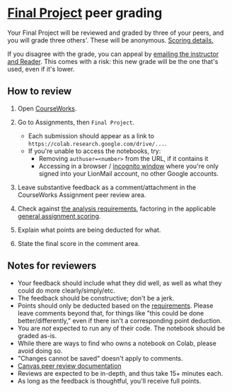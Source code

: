 # [Final Project](../final_project.md) peer grading

Your Final Project will be reviewed and graded by three of your peers, and you will grade three others'. These will be anonymous. [Scoring details.](../syllabus.md#final-project)

If you disagree with the grade, you can appeal by [emailing the instructor and Reader](../syllabus.md#instructor-information). This comes with a risk: this new grade will be the one that's used, even if it's lower.

## How to review

1. Open [CourseWorks](https://courseworks2.columbia.edu/courses/210776).
1. Go to Assignments, then `Final Project`.
   - Each submission should appear as a link to `https://colab.research.google.com/drive/...`.
   - If you're unable to access the notebooks, try:
      - Removing `authuser=<number>` from the URL, if it contains it
      - Accessing in a browser / [incognito window](https://support.google.com/chrome/answer/95464) where you're only signed into your LionMail account, no other Google accounts.
1. Leave substantive feedback as a comment/attachment in the CourseWorks Assignment peer review area.

1. Check against [the analysis requirements](../final_project.md#analysis-requirements), factoring in the applicable [general assignment scoring](../syllabus.md#assignment-scoring).
1. Explain what points are being deducted for what.
1. State the final score in the comment area.

## Notes for reviewers

- Your feedback should include what they did well, as well as what they could do more clearly/simply/etc.
- The feedback should be constructive; don't be a jerk.
- Points should only be deducted based on the [requirements](../final_project.md#analysis-requirements). Please leave comments beyond that, for things like "this could be done better/differently," even if there isn't a corresponding point deduction.
- You are _not_ expected to run any of their code. The notebook should be graded as-is.
- While there are ways to find who owns a notebook on Colab, please avoid doing so.
- "Changes cannot be saved" doesn't apply to comments.
- [Canvas peer review documentation](https://community.canvaslms.com/t5/Student-Guide/How-do-I-submit-a-peer-review-to-an-assignment/ta-p/293)
- Reviews are expected to be in-depth, and thus take 15+ minutes each.
- As long as the feedback is thoughtful, you'll receive full points.
